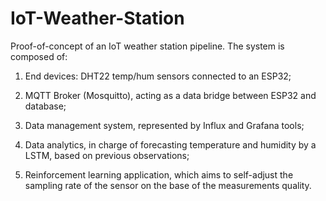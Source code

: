 # IoT-Weather-Station

Proof-of-concept of an IoT weather station pipeline. The system is composed of:

1) End devices: DHT22 temp/hum sensors connected to an ESP32;

2) MQTT Broker (Mosquitto), acting as a data bridge between ESP32 and database;

3) Data management system, represented by Influx and Grafana tools;

4) Data analytics, in charge of forecasting temperature and humidity by a LSTM, based on previous observations;

5) Reinforcement learning application, which aims to self-adjust the sampling rate of the sensor on the base of the measurements quality.
